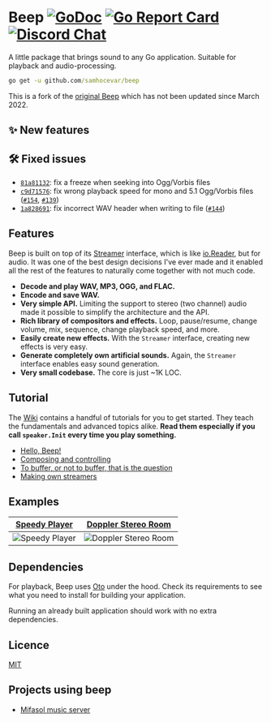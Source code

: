 # Beep [![GoDoc](https://godoc.org/github.com/faiface/beep?status.svg)](https://godoc.org/github.com/faiface/beep) [![Go Report Card](https://goreportcard.com/badge/github.com/faiface/beep)](https://goreportcard.com/report/github.com/faiface/beep) [![Discord Chat](https://img.shields.io/discord/699679031603494954)](https://discord.gg/q2DK4MP)

A little package that brings sound to any Go application. Suitable for playback and audio-processing.

```cmd
go get -u github.com/samhocevar/beep
```

This is a fork of the [original Beep](https://github.com/faiface/beep) which has not been updated since March 2022.

## ✨ New features

## 🛠 Fixed issues

- [`81a81132`](https://github.com/samhocevar/beep/commit/81a811327e2e631134893fc7f7cb67d710e2392e): fix a freeze when seeking into Ogg/Vorbis files
- [`c9d71576`](https://github.com/samhocevar/beep/commit/c9d71576f54ad5ec7e0f6794944265373e2a37f0): fix wrong playback speed for mono and 5.1 Ogg/Vorbis files  ([`#154`](https://github.com/faiface/beep/pull/154), [`#139`](https://github.com/faiface/beep/pull/139))
- [`1a828691`](https://github.com/samhocevar/beep/commit/1a82869175674f6be990b726c669b027e6858d51): fix incorrect WAV header when writing to file ([`#144`](https://github.com/faiface/beep/pull/144))

## Features

Beep is built on top of its [Streamer](https://godoc.org/github.com/samhocevar/beep#Streamer) interface, which is like [io.Reader](https://golang.org/pkg/io/#Reader), but for audio. It was one of the best design decisions I've ever made and it enabled all the rest of the features to naturally come together with not much code.

- **Decode and play WAV, MP3, OGG, and FLAC.**
- **Encode and save WAV.**
- **Very simple API.** Limiting the support to stereo (two channel) audio made it possible to simplify the architecture and the API.
- **Rich library of compositors and effects.** Loop, pause/resume, change volume, mix, sequence, change playback speed, and more.
- **Easily create new effects.** With the `Streamer` interface, creating new effects is very easy.
- **Generate completely own artificial sounds.** Again, the `Streamer` interface enables easy sound generation.
- **Very small codebase.** The core is just ~1K LOC.

## Tutorial

The [Wiki](https://github.com/faiface/beep/wiki) contains a handful of tutorials for you to get started. They teach the fundamentals and advanced topics alike. **Read them especially if you call `speaker.Init` every time you play something.**

- [Hello, Beep!](https://github.com/faiface/beep/wiki/Hello,-Beep!)
- [Composing and controlling](https://github.com/faiface/beep/wiki/Composing-and-controlling)
- [To buffer, or not to buffer, that is the question](https://github.com/faiface/beep/wiki/To-buffer,-or-not-to-buffer,-that-is-the-question)
- [Making own streamers](https://github.com/faiface/beep/wiki/Making-own-streamers)

## Examples

| [Speedy Player](https://github.com/samhocevar/beep/tree/master/examples/speedy-player) | [Doppler Stereo Room](https://github.com/samhocevar/beep/tree/master/examples/doppler-stereo-room) |
| --- | --- |
| ![Speedy Player](https://github.com/samhocevar/beep/blob/master/examples/speedy-player/screenshot.png) | ![Doppler Stereo Room](https://github.com/samhocevar/beep/blob/master/examples/doppler-stereo-room/screenshot.png) |

## Dependencies

For playback, Beep uses [Oto](https://github.com/hajimehoshi/oto) under the hood. Check its requirements to see what you need to install for building your application.

Running an already built application should work with no extra dependencies.

## Licence

[MIT](https://github.com/samhocevar/beep/blob/master/LICENSE)

## Projects using beep

- [Mifasol music server](https://github.com/jypelle/mifasol)
